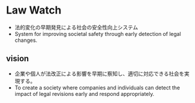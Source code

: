 # Law Watch

- 法的変化の早期発見による社会の安全性向上システム
- System for improving societal safety through early detection of legal changes.

## vision

- 企業や個人が法改正による影響を早期に察知し、適切に対応できる社会を実現する。
- To create a society where companies and individuals can detect the impact of legal revisions early and respond appropriately.

